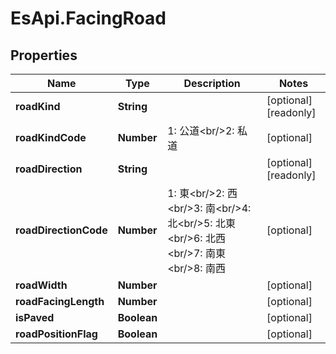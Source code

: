 # EsApi.FacingRoad

## Properties

Name | Type | Description | Notes
------------ | ------------- | ------------- | -------------
**roadKind** | **String** |  | [optional] [readonly] 
**roadKindCode** | **Number** | 1: 公道&lt;br/&gt;2: 私道 | [optional] 
**roadDirection** | **String** |  | [optional] [readonly] 
**roadDirectionCode** | **Number** | 1: 東&lt;br/&gt;2: 西&lt;br/&gt;3: 南&lt;br/&gt;4: 北&lt;br/&gt;5: 北東&lt;br/&gt;6: 北西&lt;br/&gt;7: 南東&lt;br/&gt;8: 南西 | [optional] 
**roadWidth** | **Number** |  | [optional] 
**roadFacingLength** | **Number** |  | [optional] 
**isPaved** | **Boolean** |  | [optional] 
**roadPositionFlag** | **Boolean** |  | [optional] 


